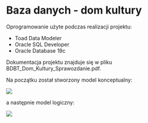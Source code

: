 # Baza danych - dom kultury

Oprogramowanie użyte podczas realizacji projektu:
<ul>
  <li>Toad Data Modeler</li>
  <li>Oracle SQL Developer<br></li>
  <li>Oracle Database 19c</li>
</ul>

Dokumentacja projektu znajduje się w pliku BDBT_Dom_Kultury_Sprawozdanie.pdf.

Na początku został stworzony model konceptualny:

<img src="https://github.com/MichPrad/Data_Base_Dom_Kultury/blob/master/Model%20konceptualny.jpg?raw=true">

a następnie model logiczny:

<img src="https://github.com/MichPrad/Data_Base_Dom_Kultury/blob/master/Model%20logiczny.png?raw=true">

